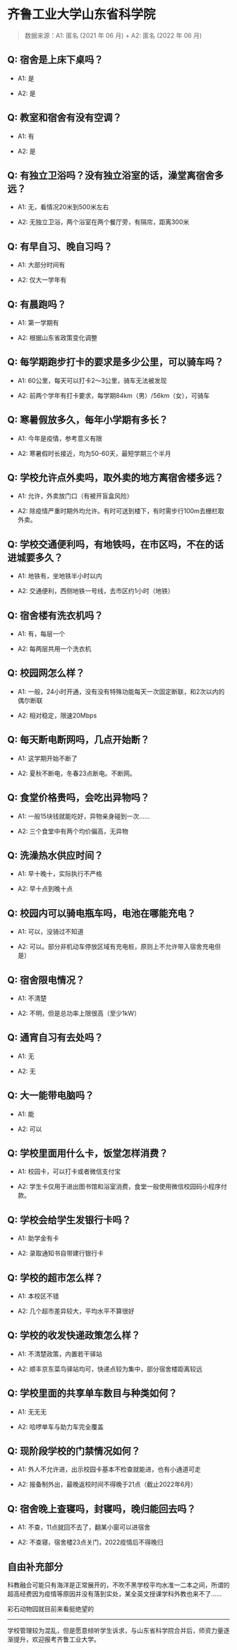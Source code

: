 # 齐鲁工业大学山东省科学院

> 数据来源：A1: 匿名 (2021 年 06 月) + A2: 匿名 (2022 年 06 月)

## Q: 宿舍是上床下桌吗？

- A1: 是

- A2: 是

## Q: 教室和宿舍有没有空调？

- A1: 有

- A2: 是

## Q: 有独立卫浴吗？没有独立浴室的话，澡堂离宿舍多远？

- A1: 无，看情况20米到500米左右

- A2: 无独立卫浴，两个浴室在两个餐厅旁，有隔帘，距离300米

## Q: 有早自习、晚自习吗？

- A1: 大部分时间有

- A2: 仅大一学年有

## Q: 有晨跑吗？

- A1: 第一学期有

- A2: 根据山东省政策变化调整

## Q: 每学期跑步打卡的要求是多少公里，可以骑车吗？

- A1: 60公里，每天可以打卡2～3公里，骑车无法被发现

- A2: 前两个学年有打卡要求，每学期84km（男）/56km（女），可骑车

## Q: 寒暑假放多久，每年小学期有多长？

- A1: 今年是疫情，参考意义有限

- A2: 寒暑假时长接近，均为50-60天，最短学期三个半月

## Q: 学校允许点外卖吗，取外卖的地方离宿舍楼多远？

- A1: 允许，外卖放门口（有被开盲盒风险）

- A2: 除疫情严重时期外均允许。有时可送到楼下，有时需步行100m去栅栏取外卖。

## Q: 学校交通便利吗，有地铁吗，在市区吗，不在的话进城要多久？

- A1: 地铁有，坐地铁半小时以内

- A2: 交通便利，西侧地铁一号线，去市区约1小时（地铁）

## Q: 宿舍楼有洗衣机吗？

- A1: 有，每层一个

- A2: 每两层共用一个洗衣机

## Q: 校园网怎么样？

- A1: 一般，24小时开通，没有没有特殊功能每天一次固定断联，和2次以内的偶尔断联

- A2: 相对稳定，限速20Mbps

## Q: 每天断电断网吗，几点开始断？

- A1: 这学期开始不断了

- A2: 夏秋不断电，冬春23点断电。不断网。

## Q: 食堂价格贵吗，会吃出异物吗？

- A1: 一般15块钱就能吃好，异物亲身碰到一次……

- A2: 三个食堂中有两个均价偏高，无异物

## Q: 洗澡热水供应时间？

- A1: 早十晚十，实际执行不严格

- A2: 早十点到晚十点

## Q: 校园内可以骑电瓶车吗，电池在哪能充电？

- A1: 可以，没骑过不知道

- A2: 可以。部分非机动车停放区域有充电桩，原则上不允许带入宿舍充电但是）

## Q: 宿舍限电情况？

- A1: 不清楚

- A2: 不明，但是总功率上限很高（至少1kW）

## Q: 通宵自习有去处吗？

- A1: 无

- A2: 无

## Q: 大一能带电脑吗？

- A1: 能

- A2: 可以

## Q: 学校里面用什么卡，饭堂怎样消费？

- A1: 校园卡，可以打卡或者微信支付宝

- A2: 学生卡仅用于进出图书馆和浴室消费，食堂一般使用微信校园码小程序付款。

## Q: 学校会给学生发银行卡吗？

- A1: 助学金有卡

- A2: 录取通知书自带建行银行卡

## Q: 学校的超市怎么样？

- A1: 本校区不错

- A2: 几个超市差异较大，平均水平不算很好

## Q: 学校的收发快递政策怎么样？

- A1: 不清楚政策，内置若干驿站

- A2: 顺丰京东菜鸟驿站均可，快递点较为集中，部分宿舍楼距离较远

## Q: 学校里面的共享单车数目与种类如何？

- A1: 无无无

- A2: 哈啰单车与助力车完全覆盖

## Q: 现阶段学校的门禁情况如何？

- A1: 外人不允许进，出示校园卡基本不检查就能进，也有小通道可走

- A2: 报备制外出，最晚返校时间不得晚于21点（截止2022年6月）

## Q: 宿舍晚上查寝吗，封寝吗，晚归能回去吗？

- A1: 不查，11点就回不去了，翻某小窗可以进宿舍

- A2: 不查寝，宿舍楼23点关门，2022疫情后不得晚归

## 自由补充部分

科教融合可能只有海洋是正常展开的，不吹不黑学校平均水准一二本之间，所谓的超高经费因为疫情等原因并没有落到实处，某全英文授课学科外教也来不了……



彩石动物园就目前来看挺绝望的

***

学校管理较为混乱，但是愿意倾听学生诉求，与山东省科学院合并后，师资力量逐渐提升，欢迎报考齐鲁工业大学。
